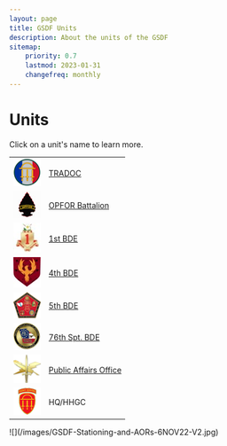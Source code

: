 ```yaml
---
layout: page
title: GSDF Units
description: About the units of the GSDF
sitemap:
    priority: 0.7
    lastmod: 2023-01-31
    changefreq: monthly
---
```


# Units

Click on a unit's name to learn more.

|           |       |  
|--------------|-----------|
| ![](/images/TRADOCLOGO-e1605319963366.png ) | [TRADOC](/tradoc) | 
| ![](/images/OPFOR-gold-patch-on-Black-arrow-icon-e1646752628316.jpg )  | [OPFOR Battalion](/opfor) | 
| ![](/images/1BDELogo-e1605319549785.jpg )  | [1st BDE](/1bde) |
| ![](/images/4BDELogo1-e1605714540671.jpg )  | [4th BDE](/4bde) |
| ![](/images/5th-bridage-coin-back-e1608700902617.png )  | [5th BDE](/5bde) |
| ![](/images/76thCoin-e1605320174988.jpg )  | [76th Spt. BDE](/76bde)
| ![](/images/pao-logo-e1631193304168.png) | [Public Affairs Office](/pao) |
| ![](/images/logo_tr_bg_sm1.png )  | HQ/HHGC|



<span class="image fit">
![](/images/GSDF-Stationing-and-AORs-6NOV22-V2.jpg)
</span>